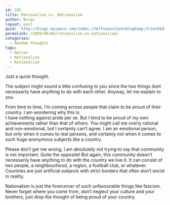 ```yaml
---
id: 105
title: Rationalism vs. Nationalism
author: Burgi
layout: post
guid: 'http://blogs.myspace.com/index.cfm?fuseaction=blog&amp;friendId=11116526'
permalink: /2009/08/04/rationalism-vs-nationalism/
categories:
  - Random thoughts
tags:
  - Nation
  - Nationalism
  - Rationalism
---
```



Just a quick thought.

The subject might sound a little confusing to you since the two things dont necessarily have anything to do with each other. Anyway, let me explain to you.

From time to time, I&#8217;m coming across people that claim to be proud of their country. I am wondering why this is.  
I have nothing against pride per se. But I tend to be proud of my own achievements rather than that of others. You might call me overly rational and non-emotional, but I certainly can&#8217;t agree. I am an emotional person, but only when it comes to real persons, and certainly not when it comes to such huge anonymous subjects like a country.

Please don&#8217;t get me wrong, I am absolutely not trying to say that community is not important. Quite the opposite! But again, this community doesn&#8217;t necessarily have anything to do with the country we live it. It can consist of two people, a neighbourhood, a region, a football club, or whatever. Countries are just artificial subjects with strict borders that often don&#8217;t excist in reality.

Nationalism is just the forerunner of such unfavourable things like fascism. Never forget where you come from, don&#8217;t neglect your culture and your brothers, just drop the thought of being proud of your country.

